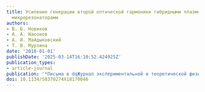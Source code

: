 ```yaml
---
title: Усиление генерации второй оптической гармоники гибридными плазмон-фотонными
  микрорезонаторами
authors:
- В. Б. Новиков
- А. А. Насонов
- А. И. Майдыковский
- Т. В. Мурзина
date: '2018-01-01'
publishDate: '2025-03-14T16:10:52.424925Z'
publication_types:
- article-journal
publication: '*Письма в dqЖурнал экспериментальной и теоретической физикиdq*'
doi: 10.1134/S0370274X18170046
---
```

